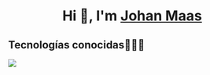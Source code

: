 <h1 align="center">Hi 👋, I'm <a href="https://100rabhcsmc.github.io/Me.io/" target="blank">
Johan Maas</a></h1>
<h2 >Tecnologías conocidas👨🏻‍💻</h2>
<!--tech stack icons-->
<p align="left">
  <a href="https://skillicons.dev">
    <img src="https://skillicons.dev/icons?i=css,html,js,androidstudio,c,cs,cpp,java,php,dart,flutter,py,nodejs,mysql,sqlite,firebase,git,github,docker,postman,vscode,nestjs&perline=12" />
  </a>
</p>
<br>
<!-------------------------->
